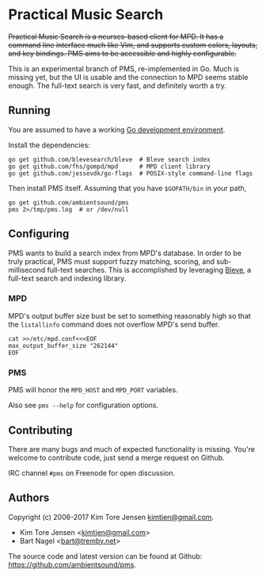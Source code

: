# Practical Music Search

~~Practical Music Search is a ncurses-based client for MPD. It has a command line interface much like Vim, and supports custom colors, layouts, and key bindings. PMS aims to be accessible and highly configurable.~~

This is an experimental branch of PMS, re-implemented in Go. Much is missing yet, but the UI is usable and the connection to MPD seems stable enough. The full-text search is very fast, and definitely worth a try.


## Running

You are assumed to have a working [Go development environment](https://golang.org/doc/install).

Install the dependencies:

```
go get github.com/blevesearch/bleve  # Bleve search index
go get github.com/fhs/gompd/mpd      # MPD client library
go get github.com/jessevdk/go-flags  # POSIX-style command-line flags
```

Then install PMS itself. Assuming that you have `$GOPATH/bin` in your path,

```
go get github.com/ambientsound/pms
pms 2>/tmp/pms.log  # or /dev/null
```


## Configuring

PMS wants to build a search index from MPD's database. In order to be truly practical, PMS must support fuzzy matching, scoring, and sub-millisecond full-text searches. This is accomplished by leveraging [Bleve](https://github.com/blevesearch/bleve), a full-text search and indexing library.

### MPD

MPD's output buffer size bust be set to something reasonably high so that the `listallinfo` command does not overflow MPD's send buffer.

```
cat >>/etc/mpd.conf<<<EOF
max_output_buffer_size "262144"
EOF
```

### PMS

PMS will honor the `MPD_HOST` and `MPD_PORT` variables.

Also see `pms --help` for configuration options.


## Contributing

There are many bugs and much of expected functionality is missing. You're welcome to contribute code, just send a merge request on Github.

IRC channel `#pms` on Freenode for open discussion.


## Authors

Copyright (c) 2006-2017 Kim Tore Jensen <kimtjen@gmail.com>.

* Kim Tore Jensen <<kimtjen@gmail.com>>
* Bart Nagel <<bart@tremby.net>>

The source code and latest version can be found at Github:
<https://github.com/ambientsound/pms>.

